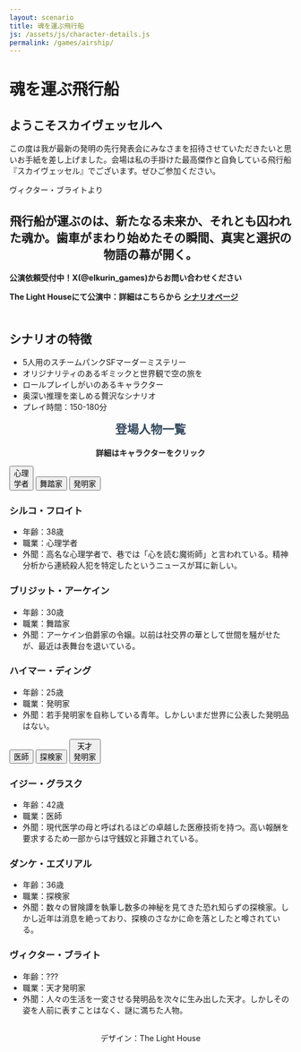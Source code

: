 ```yaml
---
layout: scenario
title: 魂を運ぶ飛行船
js: /assets/js/character-details.js
permalink: /games/airship/
---
```

<head>
  <link href="https://fonts.googleapis.com/css2?family=Corsiva&display=swap" rel="stylesheet">
<link href="https://fonts.googleapis.com/css2?family=Zen+Antique&display=swap" rel="stylesheet">
</head>
<body class="airship-body">

<div class="airship-page">
  <h1 class="airship-title">魂を運ぶ飛行船</h1>
  <div class="airship-intro">
    <p></p>
    <h2>ようこそスカイヴェッセルへ</h2>
    <p>この度は我が最新の発明の先行発表会にみなさまを招待させていただきたいと思いお手紙を差し上げました。会場は私の手掛けた最高傑作と自負している飛行船『スカイヴェッセル』でございます。ぜひご参加ください。</p>
    <p>ヴィクター・ブライトより</p>
    <h2 style="text-align: center;">飛行船が運ぶのは、新たなる未来か、それとも囚われた魂か。歯車がまわり始めたその瞬間、真実と選択の物語の幕が開く。</h2>
    <p><strong>公演依頼受付中！X(@elkurin_games)からお問い合わせください</strong></p>
    <p><strong>The Light Houseにて公演中：詳細はこちらから <a
    href="https://thelighthouse-mm.com/thelighthousex%e5%a4%a9%e6%89%8d%e3%82%af%e3%83%aa%e3%82%a8%e3%82%a4%e3%82%bf%e3%83%bc%e3%80%8c%e3%81%88%e3%82%8b%e3%80%8d%e3%82%b3%e3%83%a9%e3%83%9c%e4%bd%9c%e5%93%81%ef%bc%81/">シナリオページ</a></strong></p>
  </div>

  <div class="airship-details" style="margin-top:50px;">
    <h2>シナリオの特徴</h2>
    <ul>
      <li>5人用のスチームパンクSFマーダーミステリー</li>
      <li>オリジナリティのあるギミックと世界観で空の旅を</li>
      <li>ロールプレイしがいのあるキャラクター</li>
      <li>奥深い推理を楽しめる贅沢なシナリオ</li>
      <li>プレイ時間：150-180分</li>
    </ul>
  </div>

  <div class="airship-characters">
    <h2 style="color:#34495e; margin-top:10px;text-align:center; font-family: 'Zen Antique', serif;">登場人物一覧</h2>
    <p style="text-align:center;"><strong>詳細はキャラクターをクリック</strong></p>
    <div class="characters-container">
      <button class="animated-button char-button button-silco" style="font-family: 'Corsiva', cursive;" data-target="#silco-details"><span>心理<br>学者</span></button>
      <button class="animated-button char-button button-bridget" style="font-family: 'Corsiva', cursive;" data-target="#bridget-details"><span>舞踏家</span></button>
      <button class="animated-button char-button button-heimer" style="font-family: 'Corsiva', cursive;" data-target="#heimer-details"><span>発明家</span></button>
    </div>
    <div id="silco-details" class="character-details silco-details">
      <h3>シルコ・フロイト</h3>
      <ul>
        <li>年齢：38歳</li>
        <li>職業：心理学者</li>
        <li>外聞：高名な心理学者で、巷では「心を読む魔術師」と言われている。精神分析から連続殺人犯を特定したというニュースが耳に新しい。</li>
      </ul>
    </div>
    <div id="bridget-details" class="character-details bridget-details">
      <h3>ブリジット・アーケイン</h3>
      <ul>
        <li>年齢：30歳</li>
        <li>職業：舞踏家</li>
        <li>外聞：アーケイン伯爵家の令嬢。以前は社交界の華として世間を騒がせたが、最近は表舞台を退いている。</li>
      </ul>
    </div>
    <div id="heimer-details" class="character-details heimer-details">
      <h3>ハイマー・ディング</h3>
      <ul>
        <li>年齢：25歳</li>
        <li>職業：発明家</li>
        <li>外聞：若手発明家を自称している青年。しかしいまだ世界に公表した発明品はない。</li>
      </ul>
    </div>
    <div class="characters-container">
      <button class="animated-button char-button button-izzy" style="font-family: 'Corsiva', cursive;" data-target="#izzy-details"><span>医師</span></button>
      <button class="animated-button char-button button-dunke" style="font-family: 'Corsiva', cursive;" data-target="#dunke-details"><span>探検家</span></button>
      <button class="animated-button char-button button-victor" style="font-family: 'Corsiva', cursive;" data-target="#victor-details"><span>天才<br>発明家</span></button>
    </div>
    <div id="izzy-details" class="character-details izzy-details">
      <h3>イジー・グラスク</h3>
      <ul>
        <li>年齢：42歳</li>
        <li>職業：医師</li>
        <li>外聞：現代医学の母と呼ばれるほどの卓越した医療技術を持つ。高い報酬を要求するため一部からは守銭奴と非難されている。</li>
      </ul>
    </div>
    <div id="dunke-details" class="character-details dunke-details">
      <h3>ダンケ・エズリアル</h3>
      <ul>
        <li>年齢：36歳</li>
        <li>職業：探検家</li>
        <li>外聞：数々の冒険譚を執筆し数多の神秘を見てきた恐れ知らずの探検家。しかし近年は消息を絶っており、探検のさなかに命を落としたと噂されている。</li>
      </ul>
    </div>
    <div id="victor-details" class="character-details victor-details">
      <h3>ヴィクター・ブライト</h3>
      <ul>
        <li>年齢：???</li>
        <li>職業：天才発明家</li>
        <li>外聞：人々の生活を一変させる発明品を次々に生み出した天才。しかしその姿を人前に表すことはなく、謎に満ちた人物。</li>
      </ul>
    </div>
    <p style="margin-top:30px;text-align:center;">デザイン：The Light House</p>
  </div>
</div>
<script src="/assets/js/character-details.js"></script>

